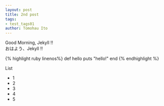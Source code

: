 ```yaml
---
layout: post
title: 2nd post
tags:
- test_tags01
author: Tomohau Ito
---
```

Good Morning, Jekyll !!  
おはよう、Jekyll !!  

{% highlight ruby linenos%}
def hello
  puts "hello!"
end
{% endhighlight %}

List

* 1
* 2
* 3
* 4
* 5
